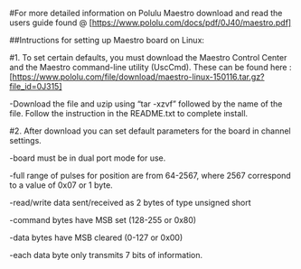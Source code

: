 #For more detailed information on Polulu Maestro download and read the users guide found @ [https://www.pololu.com/docs/pdf/0J40/maestro.pdf]

##Intructions for setting up Maestro board on Linux:

#1. To set certain defaults, you must download the Maestro Control Center and the Maestro command-line utility (UscCmd). These can be found here :
  [https://www.pololu.com/file/download/maestro-linux-150116.tar.gz?file_id=0J315]
  
  -Download the file and uzip using “tar -xzvf” followed by the name of the file. Follow the instruction in the README.txt to complete install.

#2. After download you can set default parameters for the board in channel settings.

  -board must be in dual port mode for use.
  
  -full range of pulses for position are from 64-2567, where 2567 correspond to a value of 0x07 or 1 byte. 
  
  -read/write data sent/received as 2 bytes of type unsigned short
  
  -command bytes have MSB set (128-255 or 0x80)
  
  -data bytes have MSB cleared (0-127 or 0x00)
  
  -each data byte only transmits 7 bits of information.



